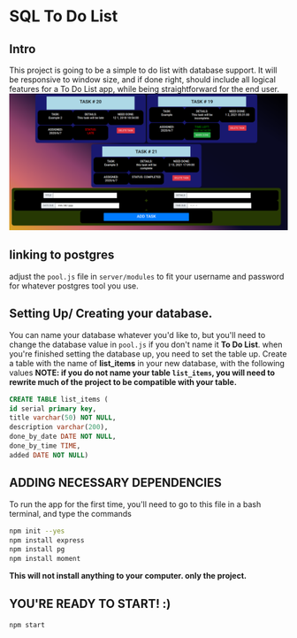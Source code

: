 # SQL To Do List

## Intro

This project is going to be a simple to do list with database support. It will be responsive to window size, and if done right, should include all logical features for a To Do List app, while being straightforward for the end user.
![Image of Project Running](images/Screenshot_2020-06-07.png)

## linking to postgres

adjust the `pool.js` file in `server/modules` to fit your username and password for whatever postgres tool you use.

## Setting Up/ Creating your database.

You can name your database whatever you'd like to, but you'll need to change the database value in `pool.js` if you don't name it **To Do List**.
when you're finished setting the database up, you need to set the table up. Create a table with the name of **list_items** in your new database, with the following values **NOTE: if you do not name your table `list_items`, you will need to rewrite much of the project to be compatible with your table.**

```sql
CREATE TABLE list_items (
id serial primary key,
title varchar(50) NOT NULL,
description varchar(200),
done_by_date DATE NOT NULL,
done_by_time TIME,
added DATE NOT NULL)
```

## ADDING NECESSARY DEPENDENCIES

To run the app for the first time, you'll need to go to this file in a bash terminal, and type the commands

```bash
npm init --yes
npm install express
npm install pg
npm install moment
```

**This will not install anything to your computer. only the project.**

## YOU'RE READY TO START! :)

```bash
npm start
```

